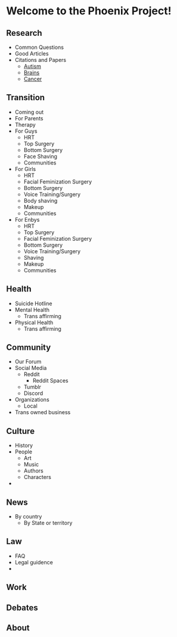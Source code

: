 # Welcome to the Phoenix Project!


## Research
 - Common Questions
 - Good Articles
 - Citations and Papers
   - [Autism](research/common/autism.md)
   - [Brains](research/common/brain.md)
   - [Cancer](research/common/cancer.md)

## Transition
  - Coming out
  - For Parents
  - Therapy
  - For Guys
    - HRT
    - Top Surgery
    - Bottom Surgery
    - Face Shaving
    - Communities
  - For Girls
    - HRT
    - Facial Feminization Surgery
    - Bottom Surgery
    - Voice Training/Surgery
    - Body shaving
    - Makeup
    - Communities
  - For Enbys
    - HRT
    - Top Surgery
    - Facial Feminization Surgery
    - Bottom Surgery
    - Voice Training/Surgery
    - Shaving
    - Makeup
    - Communities

## Health
  - Suicide Hotline
  - Mental Health
    - Trans affirming 
  - Physical Health
    - Trans affirming


## Community
  - Our Forum
  - Social Media
    - Reddit
      - Reddit Spaces
    - Tumblr
    - Discord
  - Organizations
    - Local
  - Trans owned business
  
## Culture
  - History
  - People
    - Art
    - Music
    - Authors
    - Characters
  - 

## News
  - By country
    - By State or territory

## Law
  - FAQ
  - Legal guidence
  - 

## Work

## Debates

## About
